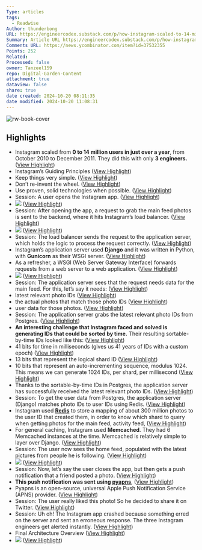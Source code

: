 ```yaml
---
Type: articles
tags:
  - Readwise
Author: thunderbong
URL: https://engineercodex.substack.com/p/how-instagram-scaled-to-14-million
Summary: Article URL https://engineercodex.substack.com/p/how-instagram-scaled-to-14-million
Comments URL: https://news.ycombinator.com/item?id=37532355
Points: 252
Related: 
Processed: false
owner: Tanzeel159
repo: Digital-Garden-Content
attachment: true
dataview: false
share: true
date created: 2024-10-20 08:11:35
date modified: 2024-10-20 11:08:31
---
```

![rw-book-cover](https://news.ycombinator.com/favicon.ico)

## Highlights
- Instagram scaled from **0 to 14 million users in just over a year**, from October 2010 to December 2011. They did this with only **3 engineers.** ([View Highlight](https://read.readwise.io/read/01hajx14xyx9scf5m0g3925w9d))
- Instagram’s Guiding Principles ([View Highlight](https://read.readwise.io/read/01hajx1h3c1p19pjjytnj3qg9p))
- Keep things very simple. ([View Highlight](https://read.readwise.io/read/01hajx1kentppjwz1s1rvg9609))
- Don’t re-invent the wheel. ([View Highlight](https://read.readwise.io/read/01hajx1mkdz955hdtmffgde2v8))
- Use proven, solid technologies when possible. ([View Highlight](https://read.readwise.io/read/01hajx1pebjhwjtkkq8ftc2zv9))
- Session: A user opens the Instagram app. ([View Highlight](https://read.readwise.io/read/01hajx34h4jgyt1xnrnbs8e5bv))
- ![](https://substackcdn.com/image/fetch/w_1456,c_limit,f_auto,q_auto:good,fl_progressive:steep/https%3A%2F%2Fsubstack-post-media.s3.amazonaws.com%2Fpublic%2Fimages%2Fb1f72ce0-1963-4176-a493-517a1788a277_374x395.png) ([View Highlight](https://read.readwise.io/read/01hajx44z2mxz507f0jsvkr29g))
- Session: After opening the app, a request to grab the main feed photos is sent to the backend, where it hits Instagram’s load balancer. ([View Highlight](https://read.readwise.io/read/01hajx383vyhd9s4nha0d5dwz4))
- ![](https://substackcdn.com/image/fetch/w_1456,c_limit,f_auto,q_auto:good,fl_progressive:steep/https%3A%2F%2Fsubstack-post-media.s3.amazonaws.com%2Fpublic%2Fimages%2Fc2e2b88d-751d-4c2c-b87e-95cd90aef20e_642x395.png) ([View Highlight](https://read.readwise.io/read/01hajx47p7zxz7k8wpsqcqvh2e))
- Session: The load balancer sends the request to the application server, which holds the logic to process the request correctly. ([View Highlight](https://read.readwise.io/read/01hajx4d04s6kx1xh1af50ywdc))
- Instagram’s application server used **Django** and it was written in Python, with **Gunicorn** as their WSGI server. ([View Highlight](https://read.readwise.io/read/01hajx4y99j8s7j3msrsykkw67))
- As a refresher, a WSGI (Web Server Gateway Interface) forwards requests from a web server to a web application. ([View Highlight](https://read.readwise.io/read/01hajx4z25nep1x4410watj2p2))
- ![](https://substackcdn.com/image/fetch/w_1456,c_limit,f_auto,q_auto:good,fl_progressive:steep/https%3A%2F%2Fsubstack-post-media.s3.amazonaws.com%2Fpublic%2Fimages%2Fd644ba96-4f13-4fe2-8e9f-e01cdec85171_1005x395.png) ([View Highlight](https://read.readwise.io/read/01hajx5gksh3qez7xhdehdywp8))
- Session: The application server sees that the request needs data for the main feed. For this, let’s say it needs: ([View Highlight](https://read.readwise.io/read/01hajx5mv853tgh1g4t45veqgb))
- latest relevant photo IDs ([View Highlight](https://read.readwise.io/read/01hajx5xt3hy1yv5qhkfe90pa1))
- the actual photos that match those photo IDs ([View Highlight](https://read.readwise.io/read/01hajx5yk37sa8gqjjxd6qtrfw))
- user data for those photos. ([View Highlight](https://read.readwise.io/read/01hajx5zakpmvq47axc97ebmp2))
- Session: The application server grabs the latest relevant photo IDs from Postgres. ([View Highlight](https://read.readwise.io/read/01hajx61acxcempbb7mf4aramf))
- **An interesting challenge that Instagram faced and solved is generating IDs that could be sorted by time.** Their resulting sortable-by-time IDs looked like this: ([View Highlight](https://read.readwise.io/read/01hajx8pzqw90sad7yy3650jcd))
- 41 bits for time in milliseconds (gives us 41 years of IDs with a custom epoch) ([View Highlight](https://read.readwise.io/read/01hajx8ttyknm21n5x0299f3kd))
- 13 bits that represent the logical shard ID ([View Highlight](https://read.readwise.io/read/01hajx8vp0g3rf5q18e9y3frg7))
- 10 bits that represent an auto-incrementing sequence, modulus 1024. This means we can generate 1024 IDs, per shard, per millisecond ([View Highlight](https://read.readwise.io/read/01hajx8yxrkawmxdntfab5qyvt))
- Thanks to the sortable-by-time IDs in Postgres, the application server has successfully received the latest relevant photo IDs. ([View Highlight](https://read.readwise.io/read/01hajx91qkyz3rpy9k0z1wzsnk))
- Session: To get the user data from Postgres, the application server (Django) matches photo IDs to user IDs using Redis. ([View Highlight](https://read.readwise.io/read/01hajxb5361hknveekn04e3fzx))
- Instagram used **[Redis](https://instagram-engineering.com/storing-hundreds-of-millions-of-simple-key-value-pairs-in-redis-1091ae80f74c)** to store a mapping of about 300 million photos to the user ID that created them, in order to know which shard to query when getting photos for the main feed, activity feed, ([View Highlight](https://read.readwise.io/read/01hajxbjh577t4zqa4wye0ptwz))
- For general caching, Instagram used **Memcached**. They had 6 Memcached instances at the time. Memcached is relatively simple to layer over Django. ([View Highlight](https://read.readwise.io/read/01hajxct1gvwbn74r1fz9pzd3q))
- Session: The user now sees the home feed, populated with the latest pictures from people he is following. ([View Highlight](https://read.readwise.io/read/01hajxcwp1kxg8dedg1vv6v9hg))
- ![](https://substackcdn.com/image/fetch/w_1456,c_limit,f_auto,q_auto:good,fl_progressive:steep/https%3A%2F%2Fsubstack-post-media.s3.amazonaws.com%2Fpublic%2Fimages%2F96c6476f-b900-4591-a672-295048bda0a4_1466x597.png) ([View Highlight](https://read.readwise.io/read/01hajxcywwc499kdb3fm5er2rt))
- Session: Now, let’s say the user closes the app, but then gets a push notification that a friend posted a photo. ([View Highlight](https://read.readwise.io/read/01hajxdqexgexr22pm94ywp63c))
- **This push notification was sent using [pyapns](https://github.com/samuraisam/pyapns)**, ([View Highlight](https://read.readwise.io/read/01hajxeccwwabdeza6fakgq6vn))
- Pyapns is an open-source, universal Apple Push Notification Service (APNS) provider. ([View Highlight](https://read.readwise.io/read/01hajxeg75jykehan390dpc4g4))
- Session: The user really liked this photo! So he decided to share it on Twitter. ([View Highlight](https://read.readwise.io/read/01hajxerrtfchcgvpdt2mzh2pm))
- Session: Uh oh! The Instagram app crashed because something erred on the server and sent an erroneous response. The three Instagram engineers get alerted instantly. ([View Highlight](https://read.readwise.io/read/01hajxfxv6x16tmj7aa1dx04z1))
- Final Architecture Overview ([View Highlight](https://read.readwise.io/read/01hajxgfhg560z9xyjz0np8br8))
- ![](https://substackcdn.com/image/fetch/w_1456,c_limit,f_auto,q_auto:good,fl_progressive:steep/https%3A%2F%2Fsubstack-post-media.s3.amazonaws.com%2Fpublic%2Fimages%2Fa279781f-8c76-4e67-8a63-6b9930d1a48c_1984x937.png) ([View Highlight](https://read.readwise.io/read/01hajxgg57pvvtygexe590kafj))
